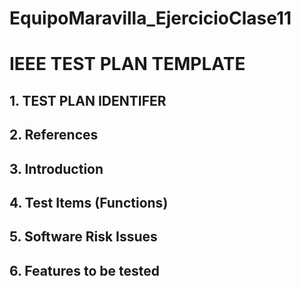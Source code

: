 # EquipoMaravilla_EjercicioClase11

# IEEE TEST PLAN TEMPLATE

## 1. TEST PLAN IDENTIFER

## 2. References
 
## 3. Introduction

## 4. Test Items (Functions)

## 5. Software Risk Issues

## 6. Features to be tested
